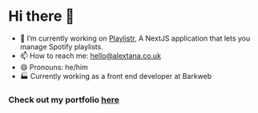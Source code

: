 # Hi there 👋

- 🔭 I’m currently working on [Playlistr](https://playlistr.dev/), A NextJS application that lets you manage Spotify playlists.
- 📫 How to reach me: hello@alextana.co.uk
- 😄 Pronouns: he/him
- 🏭 Currently working as a front end developer at Barkweb

### Check out my portfolio [here](https://alextana.co.uk)
